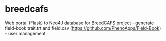 # breedcafs
Web portal (Flask) to Neo4J database for BreedCAFS project
	- generate field-book trait.trt and field.csv (https://github.com/PhenoApps/Field-Book)
	- user management